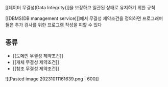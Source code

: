 [[데이터 무결성(Data Integrity)]]을 보장하고 일관된 상태로 유지하기 위한 규칙

[[DBMS(DB management service)]]에서 무결성 제약조건을 정의하면 프로그래머들은 추가 검사를 위한 프로그램 작성을 피할 수 있다
## 종류
+ [[도메인 무결성 제약조건]]
+ [[개체 무결성 제약조건]]
+ [[참조 무결성 제약조건]]

![[Pasted image 20231011161639.png | 600]]

